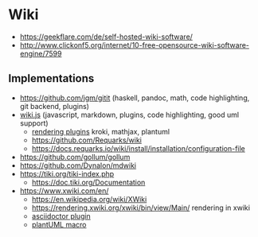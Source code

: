 # Wiki

* https://geekflare.com/de/self-hosted-wiki-software/
* http://www.clickonf5.org/internet/10-free-opensource-wiki-software-engine/7599

## Implementations

* https://github.com/jgm/gitit (haskell, pandoc, math, code highlighting, git backend, plugins)
* [wiki.js](https://js.wiki/) (javascript, markdown, plugins, code highlighting, good uml support)
  + [rendering plugins](https://docs.requarks.io/rendering) kroki, mathjax, plantuml
  + https://github.com/Requarks/wiki
  + https://docs.requarks.io/wiki/install/installation/configuration-file
* https://github.com/gollum/gollum
* https://github.com/Dynalon/mdwiki
* https://tiki.org/tiki-index.php
  + https://doc.tiki.org/Documentation
* https://www.xwiki.com/en/
  + https://en.wikipedia.org/wiki/XWiki
  + https://rendering.xwiki.org/xwiki/bin/view/Main/ rendering in xwiki
  + [asciidoctor plugin](https://extensions.xwiki.org/xwiki/bin/view/Extension/AsciiDoc%20Syntax%201.0/)
  + [plantUML macro](https://extensions.xwiki.org/xwiki/bin/view/Extension/PlantUML%20Macro)
